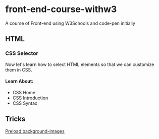 # front-end-course-withw3
A course of Front-end using W3Schools and code-pen initially


## HTML
### CSS Selector
Now let's learn how to select HTML elements so that we can customize them in CSS.
#### Learn About:
* CSS Home
* CSS Introduction
* CSS Syntax




## Tricks
[Preload background-images](https://codepen.io/jomarcardoso/pen/JMzrqm)
